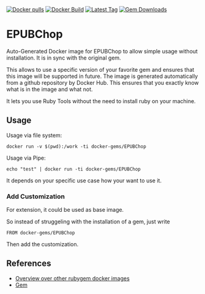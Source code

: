 [![Docker pulls](https://img.shields.io/docker/pulls/rubygem/EPUBChop.svg)](https://hub.docker.com/r/rubygem/EPUBChop/)
[![Docker Build](https://img.shields.io/docker/automated/rubygem/EPUBChop.svg)](https://hub.docker.com/r/rubygem/EPUBChop/)
[![Latest Tag](https://img.shields.io/github/tag/docker-rubygem/EPUBChop.svg)](https://hub.docker.com/r/rubygem/EPUBChop/)
[![Gem Downloads](https://img.shields.io/gem/dt/EPUBChop.svg)](https://rubygems.org/gems/EPUBChop/)
# EPUBChop

Auto-Generated Docker image for EPUBChop to allow simple usage without installation.
It is in sync with the original gem.

This allows to use a specific version of your favorite gem and ensures that this image will be supported in future.
The image is generated automatically from a github repository by Docker Hub.
This ensures that you exactly know what is in the image and what not.

It lets you use Ruby Tools without the need to install ruby on your machine.

## Usage

Usage via file system:

`docker run -v $(pwd):/work -ti docker-gems/EPUBChop`

Usage via Pipe:

`echo "test" | docker run -ti docker-gems/EPUBChop`

It depends on your specific use case how your want to use it.

### Add Customization

For extension, it could be used as base image.

So instead of struggeling with the installation of a gem, just write

`FROM docker-gems/EPUBChop`

Then add the customization.

## References

 - [Overview over other rubygem docker images](https://github.com/thinkbot/docker-rubygem)
 - [Gem](https://rubygems.org/gems/EPUBChop/)

